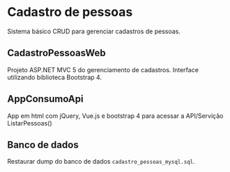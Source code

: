 # Cadastro de pessoas

Sistema básico CRUD para gerenciar cadastros de pessoas.

## CadastroPessoasWeb

Projeto ASP.NET MVC 5 do gerenciamento de cadastros. Interface utilizando biblioteca Bootstrap 4.

## AppConsumoApi

App em html com jQuery, Vue.js e bootstrap 4 para acessar a API/Servição ListarPessoas()

## Banco de dados

Restaurar dump do banco de dados `cadastro_pessoas_mysql.sql`.
